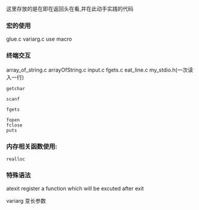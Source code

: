 这里存放的是在即在返回头在看,并在此动手实践的代码

### 宏的使用
glue.c variarg.c  use macro

### 终端交互

array_of_string.c  arrayOfString.c  input.c  fgets.c  eat_line.c  my_stdio.h(一次读入一行)
```
getchar

scanf

fgets

fopen
fclose
puts

```

### 内存相关函数使用:

```
realloc 
```

### 特殊语法

atexit    register a function which will be excuted after exit

variarg   变长参数